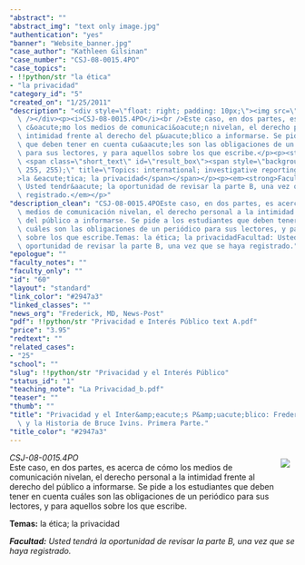 ```yaml
---
"abstract": ""
"abstract_img": "text only image.jpg"
"authentication": "yes"
"banner": "Website_banner.jpg"
"case_author": "Kathleen Gilsinan"
"case_number": "CSJ-08-0015.4PO"
"case_topics":
- !!python/str "la ética"
- "la privacidad"
"category_id": "5"
"created_on": "1/25/2011"
"description": "<div style=\"float: right; padding: 10px;\"><img src=\"https://casestudies.jrn.columbia.edu/casestudy/files/photos/455/text%20only%20image.jpg\"\
  \ /></div><p><i>CSJ-08-0015.4PO</i><br />Este caso, en dos partes, es acerca de\
  \ c&oacute;mo los medios de comunicaci&oacute;n nivelan, el derecho personal a la\
  \ intimidad frente al derecho del p&uacute;blico a informarse. Se pide a los estudiantes\
  \ que deben tener en cuenta cu&aacute;les son las obligaciones de un peri&oacute;dico\
  \ para sus lectores, y para aquellos sobre los que escribe.</p><p><strong>Temas:</strong>\
  \ <span class=\"short_text\" id=\"result_box\"><span style=\"background-color: rgb(255,\
  \ 255, 255);\" title=\"Topics: international; investigative reporting; ethics\"\
  >la &eacute;tica; la privacidad</span></span></p><p><em><strong>Facultad:</strong>\
  \ Usted tendr&aacute; la oportunidad de revisar la parte B, una vez que se haya\
  \ registrado.</em></p>"
"description_clean": "CSJ-08-0015.4POEste caso, en dos partes, es acerca de cómo los\
  \ medios de comunicación nivelan, el derecho personal a la intimidad frente al derecho\
  \ del público a informarse. Se pide a los estudiantes que deben tener en cuenta\
  \ cuáles son las obligaciones de un periódico para sus lectores, y para aquellos\
  \ sobre los que escribe.Temas: la ética; la privacidadFacultad: Usted tendrá la\
  \ oportunidad de revisar la parte B, una vez que se haya registrado."
"epologue": ""
"faculty_notes": ""
"faculty_only": ""
"id": "60"
"layout": "standard"
"link_color": "#2947a3"
"linked_classes": ""
"news_org": "Frederick, MD, News-Post"
"pdf": !!python/str "Privacidad e Interés Público text A.pdf"
"price": "3.95"
"redtext": ""
"related_cases":
- "25"
"school": ""
"slug": !!python/str "Privacidad y el Interés Público"
"status_id": "1"
"teaching_note": "La Privacidad_b.pdf"
"teaser": ""
"thumb": ""
"title": "Privacidad y el Inter&amp;eacute;s P&amp;uacute;blico: Frederick, MD, &lt;i&gt;News-Post&lt;/i&gt;\
  \ y la Historia de Bruce Ivins. Primera Parte."
"title_color": "#2947a3"
---
```

<div style="float: right; padding: 10px;"><img src="https://casestudies.jrn.columbia.edu/casestudy/files/photos/455/text%20only%20image.jpg" /></div><p><i>CSJ-08-0015.4PO</i><br />Este caso, en dos partes, es acerca de c&oacute;mo los medios de comunicaci&oacute;n nivelan, el derecho personal a la intimidad frente al derecho del p&uacute;blico a informarse. Se pide a los estudiantes que deben tener en cuenta cu&aacute;les son las obligaciones de un peri&oacute;dico para sus lectores, y para aquellos sobre los que escribe.</p><p><strong>Temas:</strong> <span class="short_text" id="result_box"><span style="background-color: rgb(255, 255, 255);" title="Topics: international; investigative reporting; ethics">la &eacute;tica; la privacidad</span></span></p><p><em><strong>Facultad:</strong> Usted tendr&aacute; la oportunidad de revisar la parte B, una vez que se haya registrado.</em></p>
